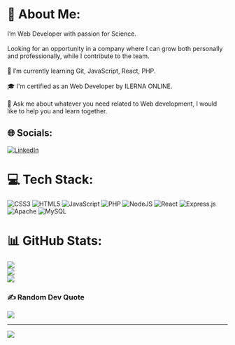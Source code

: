# 💫 About Me:
 I’m Web Developer with passion for Science.<br><br>Looking for an opportunity in a company where I can grow both personally and professionally, while I contribute to the team.<br><br>🌱 I’m currently learning Git, JavaScript, React, PHP.<br><br>🎓 I'm certified as an Web Developer by ILERNA ONLINE.<br><br>💬 Ask me about whatever you need related to Web development, I would like to help you and learn together.


## 🌐 Socials:
[![LinkedIn](https://img.shields.io/badge/LinkedIn-%230077B5.svg?logo=linkedin&logoColor=white)](https://linkedin.com/in/www.linkedin.com/in/miguelgallegorodriguez) 

# 💻 Tech Stack:
![CSS3](https://img.shields.io/badge/css3-%231572B6.svg?style=for-the-badge&logo=css3&logoColor=white) ![HTML5](https://img.shields.io/badge/html5-%23E34F26.svg?style=for-the-badge&logo=html5&logoColor=white) ![JavaScript](https://img.shields.io/badge/javascript-%23323330.svg?style=for-the-badge&logo=javascript&logoColor=%23F7DF1E) ![PHP](https://img.shields.io/badge/php-%23777BB4.svg?style=for-the-badge&logo=php&logoColor=white) ![NodeJS](https://img.shields.io/badge/node.js-6DA55F?style=for-the-badge&logo=node.js&logoColor=white) ![React](https://img.shields.io/badge/react-%2320232a.svg?style=for-the-badge&logo=react&logoColor=%2361DAFB) ![Express.js](https://img.shields.io/badge/express.js-%23404d59.svg?style=for-the-badge&logo=express&logoColor=%2361DAFB) ![Apache](https://img.shields.io/badge/apache-%23D42029.svg?style=for-the-badge&logo=apache&logoColor=white) ![MySQL](https://img.shields.io/badge/mysql-%2300f.svg?style=for-the-badge&logo=mysql&logoColor=white)
# 📊 GitHub Stats:
![](https://github-readme-stats.vercel.app/api?username=MiguelGallegoR&theme=vue-dark&hide_border=false&include_all_commits=true&count_private=false)<br/>
![](https://github-readme-streak-stats.herokuapp.com/?user=MiguelGallegoR&theme=vue-dark&hide_border=false)<br/>
![](https://github-readme-stats.vercel.app/api/top-langs/?username=MiguelGallegoR&theme=vue-dark&hide_border=false&include_all_commits=true&count_private=false&layout=compact)

### ✍️ Random Dev Quote
![](https://quotes-github-readme.vercel.app/api?type=horizontal&theme=radical)

---
[![](https://visitcount.itsvg.in/api?id=MiguelGallegoR&icon=0&color=8)](https://visitcount.itsvg.in)

<!-- Proudly created with GPRM ( https://gprm.itsvg.in ) -->
